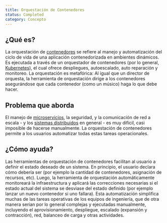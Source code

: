 ```yaml
---
title: Orquestación de Contenedores
status: Completed
category: Concepto
---
```


## ¿Qué es?

La orquestación de [contenedores](/es/container/) se refiere al manejo y automatización del ciclo de vida de una aplicación contenedorizada en ambientes dinámicos.
Es ejecutada a través de un orquestador de contenedores (por lo general, [Kubernetes](/es/kubernetes)), el cual ofrece despliegues, autoescalado, auto reparación y monitoreo.
La orquestación es metafórica:
Al igual que un director de orquesta, la herramienta de orquestación dirige a los contenedores asegurándose que cada contenedor (como un músico) haga lo que debe hacer.

## Problema que aborda

El manejo de [microservicios](/es/microservices), la seguridad, y la comunicación de red a escala - y los [sistemas distribuidos](/es/distributed-systems) en general - es muy difícil, casi imposible de hacerse manualmente.
La orquestación de contenedores permite a los usuarios automatizar todas estas tareas operacionales.

## ¿Cómo ayuda?

Las herramientas de orquestación de contenedores facilitan al usuario a definir el estado deseado de un sistema.
En principio, el usuario declara cómo debería ser (por ejemplo la cantidad de contenedores, asignación de recursos, etc).
Luego, la herramienta de orquestación automáticamente monitoreará la infraestructura y aplicará las correcciones necesarias si el estado actual del sistema se desviase del estado definido (por ejemplo lanzar un nuevo contenedor si uno fallara).
Esta automatización simplifica muchas de las tareas operativas de los equipos de ingeniería, que de otra manera serían por lo general complejas y ejecutadas manualmente, incluyendo el aprovisionamiento, despliegue, escalado (expansión y contracción), red, balanceo de carga y otras actividades.